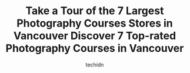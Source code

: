 ---
layout: ampstory
image: https://i0.wp.com/www.auto.or.id/wp-content/uploads/2023/06/the-eunice-co-0-vancouver-1686322319.jpeg?resize=640,853
author: techidn
featured: false
description: Vancouver, British Columbia, Canada is a haven for Photography Courses enthusiasts, boasting an impressive array of 7 top-notch establishments. Whether youre a seasoned connoisseur or simpl
title: Take a Tour of the 7 Largest Photography Courses Stores in Vancouver Discover 7 Top-rated Photography Courses in Vancouver
cover:
   title: Take a Tour of the 7 Largest Photography Courses Stores in Vancouver Discover 7 Top-rated Photography Courses in Vancouver
   subtitle: AUTO.OR.ID
   background: https://www.auto.or.id/wp-content/uploads/2023/06/the-eunice-co-0-vancouver-1686322319.jpeg

pages: 
 - layout: thirds
   top: <h1>#1 Gloss Boudoir Photography Studio</h1>
   bottom: "<p>My experience with Gloss was incredible from start to finish. I was nervous, since I had never done a boudoir shoot before, but Marcee was so awesome and I felt so comfor</p>"
   background: https://www.auto.or.id/wp-content/uploads/2023/06/the-eunice-co-1-vancouver-1686322320.jpeg
   backgroundblur: true
 - layout: thirds
   top: <h1>#2 Sharon Tenenbaum Photography</h1>
   bottom: "<p>10-8833 Hazelbridge Way, Richmond, BC V6X 0N3, Canada</p>"
   background: https://www.auto.or.id/wp-content/uploads/2023/06/the-eunice-co-2-vancouver-1686322321.jpeg
   cta:
      link: https://www.auto.or.id/take-a-tour-of-the-7-largest-photography-courses-stores-in-vancouverdiscover-7-top-rated-photography-courses-in-vancouver/
      text: Take a Tour of the 7 Largest Photography Courses Stores in Vancouver Discover 7 Top-rated Photography Courses in Vancouver
 - layout: thirds
   top: <h1>#3 Vancouver Wedding Photographer - Sachin Khona</h1>
   bottom: "<p>170-422 Richards St, Vancouver, BC V6B 2Z4, Canada</p>"
   background: https://images.unsplash.com/photo-1630381797319-9bd529abd85a?ixlib=rb-4.0.3&ixid=MnwxMjA3fDB8MHxwaG90by1wYWdlfHx8fGVufDB8fHx8&auto=format&fit=crop&w=640&h=853&q=80
   cta:
      link: https://www.auto.or.id/take-a-tour-of-the-7-largest-photography-courses-stores-in-vancouverdiscover-7-top-rated-photography-courses-in-vancouver/
      text: Take a Tour of the 7 Largest Photography Courses Stores in Vancouver Discover 7 Top-rated Photography Courses in Vancouver
 - layout: thirds
   top: <h1>#4 Simon Rochfort Photography</h1>
   bottom: "<p>525 Seymour St Unit 205, Vancouver, BC V6B 3H6, Canada</p>"
   background: https://images.unsplash.com/photo-1639928844164-e530cf328bff?ixlib=rb-4.0.3&ixid=MnwxMjA3fDB8MHxwaG90by1wYWdlfHx8fGVufDB8fHx8&auto=format&fit=crop&w=640&h=853&q=80
   cta:
      link: https://www.auto.or.id/take-a-tour-of-the-7-largest-photography-courses-stores-in-vancouverdiscover-7-top-rated-photography-courses-in-vancouver/
      text: Take a Tour of the 7 Largest Photography Courses Stores in Vancouver Discover 7 Top-rated Photography Courses in Vancouver
 - layout: thirds
   top: <h1>#5 Vancouver Institute of Media Arts (VanArts)</h1>
   bottom: "<p>333 Terminal Ave #700, Vancouver, BC V6A 4C1, Canada</p>"
   background: https://images.unsplash.com/photo-1633713368363-2b04dadce462?ixlib=rb-4.0.3&ixid=MnwxMjA3fDB8MHxwaG90by1wYWdlfHx8fGVufDB8fHx8&auto=format&fit=crop&w=640&h=853&q=80
   cta:
      link: https://www.auto.or.id/take-a-tour-of-the-7-largest-photography-courses-stores-in-vancouverdiscover-7-top-rated-photography-courses-in-vancouver/
      text: Take a Tour of the 7 Largest Photography Courses Stores in Vancouver Discover 7 Top-rated Photography Courses in Vancouver
 - layout: thirds
   top: <h1>#6 Demin Photography - Vancouver Wedding Photographer</h1>
   bottom: "<p>1055 W Georgia St Suite 2100, Vancouver, BC V6E 3P3, Canada</p>"
   background: https://images.unsplash.com/photo-1559384403-c23988dd4219?ixlib=rb-4.0.3&ixid=MnwxMjA3fDB8MHxwaG90by1wYWdlfHx8fGVufDB8fHx8&auto=format&fit=crop&w=640&h=853&q=80
   cta:
      link: https://www.auto.or.id/take-a-tour-of-the-7-largest-photography-courses-stores-in-vancouverdiscover-7-top-rated-photography-courses-in-vancouver/
      text: Take a Tour of the 7 Largest Photography Courses Stores in Vancouver Discover 7 Top-rated Photography Courses in Vancouver
 - layout: thirds
   top: <h1>#7 Boudoir Photographer Jennifer Williams</h1>
   bottom: "<p>857 Beatty St #308, Vancouver, BC V6B 2M6, Canada</p>"
   background: https://images.unsplash.com/photo-1504215680853-026ed2a45def?ixlib=rb-4.0.3&ixid=MnwxMjA3fDB8MHxwaG90by1wYWdlfHx8fGVufDB8fHx8&auto=format&fit=crop&w=640&h=853&q=80
   cta:
      link: https://www.auto.or.id/take-a-tour-of-the-7-largest-photography-courses-stores-in-vancouverdiscover-7-top-rated-photography-courses-in-vancouver/
      text: Take a Tour of the 7 Largest Photography Courses Stores in Vancouver Discover 7 Top-rated Photography Courses in Vancouver
 - layout: thirds
   middle: Continue reading...
   background: https://images.unsplash.com/photo-1488610883421-64eb350d7f12?ixlib=rb-4.0.3&ixid=MnwxMjA3fDB8MHxwaG90by1wYWdlfHx8fGVufDB8fHx8&auto=format&fit=crop&w=640&h=853&q=80
   cta:
      link: https://www.auto.or.id/take-a-tour-of-the-7-largest-photography-courses-stores-in-vancouverdiscover-7-top-rated-photography-courses-in-vancouver/
      text: Take a Tour of the 7 Largest Photography Courses Stores in Vancouver Discover 7 Top-rated Photography Courses in Vancouver

---